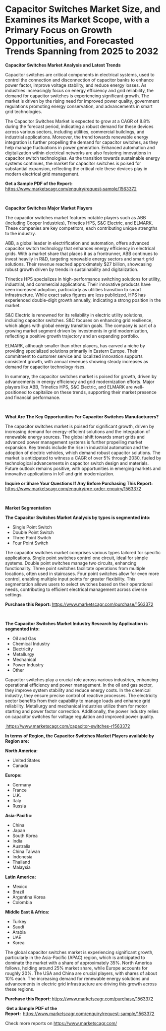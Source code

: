<p><h1>Capacitor Switches Market Size, and Examines its Market Scope, with a Primary Focus on Growth Opportunities, and Forecasted Trends Spanning from 2025 to 2032</h1></p><p><strong>Capacitor Switches Market Analysis and Latest Trends</strong></p>
<p><p>Capacitor switches are critical components in electrical systems, used to control the connection and disconnection of capacitor banks to enhance power factor, improve voltage stability, and reduce energy losses. As industries increasingly focus on energy efficiency and grid reliability, the demand for capacitor switches is experiencing significant growth. The market is driven by the rising need for improved power quality, government regulations promoting energy conservation, and advancements in smart grid technologies.</p><p>The Capacitor Switches Market is expected to grow at a CAGR of 8.8% during the forecast period, indicating a robust demand for these devices across various sectors, including utilities, commercial buildings, and industrial applications. Moreover, the trend towards renewable energy integration is further propelling the demand for capacitor switches, as they help manage fluctuations in power generation. Enhanced automation and digitalization within electrical networks are also fostering innovations in capacitor switch technologies. As the transition towards sustainable energy systems continues, the market for capacitor switches is poised for substantial expansion, reflecting the critical role these devices play in modern electrical grid management.</p></p>
<p><strong>Get a Sample PDF of the Report:&nbsp;</strong> <a href="https://www.marketscagr.com/enquiry/request-sample/1563372?utm_campaign=3166&utm_medium=2&utm_source=Github&utm_content=ia&utm_term=06042025&utm_id=capacitor-switches">https://www.marketscagr.com/enquiry/request-sample/1563372</a></p>
<p>&nbsp;</p>
<p><strong>Capacitor Switches Major Market Players</strong></p>
<p><p>The capacitor switches market features notable players such as ABB (including Cooper Industries), Trinetics HPS, S&C Electric, and ELMARK. These companies are key competitors, each contributing unique strengths to the industry.</p><p>ABB, a global leader in electrification and automation, offers advanced capacitor switch technology that enhances energy efficiency in electrical grids. With a market share that places it as a frontrunner, ABB continues to invest heavily in R&D, targeting renewable energy sectors and smart grid solutions. Their revenue reached approximately $27 billion, showcasing robust growth driven by trends in sustainability and digitalization.</p><p>Trinetics HPS specializes in high-performance switching solutions for utility, industrial, and commercial applications. Their innovative products have seen increased adoption, particularly as utilities transition to smart infrastructure. While exact sales figures are less publicized, HPS has experienced double-digit growth annually, indicating a strong position in the market.</p><p>S&C Electric is renowned for its reliability in electric utility solutions, including capacitor switches. S&C focuses on enhancing grid resilience, which aligns with global energy transition goals. The company is part of a growing market segment driven by investments in grid modernization, reflecting a positive growth trajectory and an expanding portfolio.</p><p>ELMARK, although smaller than other players, has carved a niche by providing specialized solutions primarily in Eastern Europe. Their commitment to customer service and localized innovation supports consistent growth, with annual revenues showing steady increases as demand for capacitor technology rises.</p><p>In summary, the capacitor switches market is poised for growth, driven by advancements in energy efficiency and grid modernization efforts. Major players like ABB, Trinetics HPS, S&C Electric, and ELMARK are well-positioned to capitalize on these trends, supporting their market presence and financial performance.</p></p>
<p>&nbsp;</p>
<p><strong>What Are The Key Opportunities For Capacitor Switches Manufacturers?</strong></p>
<p><p>The capacitor switches market is poised for significant growth, driven by increasing demand for energy-efficient solutions and the integration of renewable energy sources. The global shift towards smart grids and advanced power management systems is further propelling market expansion. Key trends include the rise in industrial automation and the adoption of electric vehicles, which demand robust capacitor solutions. The market is anticipated to witness a CAGR of over 5% through 2030, fueled by technological advancements in capacitor switch design and materials. Future outlook remains positive, with opportunities in emerging markets and innovative applications in IoT and grid modernization.</p></p>
<p><strong>Inquire or Share Your Questions If Any Before Purchasing This Report:</strong> <a href="https://www.marketscagr.com/enquiry/pre-order-enquiry/1563372?utm_campaign=3166&utm_medium=2&utm_source=Github&utm_content=ia&utm_term=06042025&utm_id=capacitor-switches">https://www.marketscagr.com/enquiry/pre-order-enquiry/1563372</a></p>
<p>&nbsp;</p>
<p><strong>Market Segmentation</strong></p>
<p><strong>The Capacitor Switches Market Analysis by types is segmented into:</strong></p>
<p><ul><li>Single Point Switch</li><li>Double Point Switch</li><li>Three Point Switch</li><li>Four Point Switch</li></ul></p>
<p><p>The capacitor switches market comprises various types tailored for specific applications. Single point switches control one circuit, ideal for simple systems. Double point switches manage two circuits, enhancing functionality. Three point switches facilitate operations from multiple locations, often used in staircases. Four point switches allow for even more control, enabling multiple input points for greater flexibility. This segmentation allows users to select switches based on their operational needs, contributing to efficient electrical management across diverse settings.</p></p>
<p><strong>Purchase this Report:&nbsp;</strong><a href="https://www.marketscagr.com/purchase/1563372?utm_campaign=3166&utm_medium=2&utm_source=Github&utm_content=ia&utm_term=06042025&utm_id=capacitor-switches">https://www.marketscagr.com/purchase/1563372</a></p>
<p>&nbsp;</p>
<p><strong>The Capacitor Switches Market Industry Research by Application is segmented into:</strong></p>
<p><ul><li>Oil and Gas</li><li>Chemical Industry</li><li>Electricity</li><li>Metallurgy</li><li>Mechanical</li><li>Power Industry</li><li>Other</li></ul></p>
<p><p>Capacitor switches play a crucial role across various industries, enhancing operational efficiency and power management. In the oil and gas sector, they improve system stability and reduce energy costs. In the chemical industry, they ensure precise control of reactive processes. The electricity sector benefits from their capability to manage loads and enhance grid reliability. Metallurgy and mechanical industries utilize them for motor starting and power factor correction. Additionally, the power industry relies on capacitor switches for voltage regulation and improved power quality.</p></p>
<p><a href="https://www.marketscagr.com/capacitor-switches-r1563372?utm_campaign=3166&utm_medium=2&utm_source=Github&utm_content=ia&utm_term=06042025&utm_id=capacitor-switches">&nbsp;https://www.marketscagr.com/capacitor-switches-r1563372</a></p>
<p><strong>In terms of Region, the Capacitor Switches Market Players available by Region are:</strong></p>
<p>
    <p> <strong> North America: </strong>
        <ul>
            <li>United States</li>
            <li>Canada</li>
        </ul>
        </p> 
    <p> <strong> Europe: </strong>
        <ul>
            <li>Germany</li>
            <li>France</li>
            <li>U.K.</li>
            <li>Italy</li>
            <li>Russia</li>
        </ul>
        </p> 
    <p> <strong> Asia-Pacific: </strong>
        <ul>
            <li>China</li>
            <li>Japan</li>
            <li>South Korea</li>
            <li>India</li>
            <li>Australia</li>
            <li>China Taiwan</li>
            <li>Indonesia</li>
            <li>Thailand</li>
            <li>Malaysia</li>
        </ul>
        </p> 
    <p> <strong> Latin America: </strong>
        <ul>
            <li>Mexico</li>
            <li>Brazil</li>
            <li>Argentina Korea</li>
            <li>Colombia</li>
        </ul>
        </p> 
    <p> <strong> Middle East & Africa: </strong>
        <ul>
            <li>Turkey</li>
            <li>Saudi</li>
            <li>Arabia</li>
            <li>UAE</li>
            <li>Korea</li>
        </ul>
    </p>
    </p>
<p><p>The global capacitor switches market is experiencing significant growth, particularly in the Asia-Pacific (APAC) region, which is anticipated to dominate the market with a share of approximately 35%. North America follows, holding around 25% market share, while Europe accounts for roughly 20%. The USA and China are crucial players, with shares of about 10% each. The increasing demand for renewable energy solutions and advancements in electric grid infrastructure are driving this growth across these regions.</p></p>
<p><strong>Purchase this Report: </strong><a href="https://www.marketscagr.com/purchase/1563372?utm_campaign=3166&utm_medium=2&utm_source=Github&utm_content=ia&utm_term=06042025&utm_id=capacitor-switches">https://www.marketscagr.com/purchase/1563372</a></p>
<p>&nbsp;<strong>Get a Sample PDF of the Report:&nbsp;&nbsp;</strong><a href="https://www.marketscagr.com/enquiry/request-sample/1563372?utm_campaign=3166&utm_medium=2&utm_source=Github&utm_content=ia&utm_term=06042025&utm_id=capacitor-switches">https://www.marketscagr.com/enquiry/request-sample/1563372</a></p>
<p><strong></strong></p>
<p>Check more reports on <a href="https://www.marketscagr.com/?utm_campaign=3166&utm_medium=2&utm_source=Github&utm_content=ia&utm_term=06042025&utm_id=capacitor-switches">https://www.marketscagr.com/</a></p>